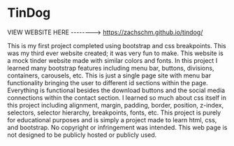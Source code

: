 # TinDog

VIEW WEBSITE HERE    -------->    https://zachschm.github.io/tindog/

This is my first project completed using bootstrap and css breakpoints. This was my third ever website created; it was very fun to make. This website is a mock tinder website made with similar colors and fonts. In this project I learned many bootstrap features including menu bar, buttons, divisions, containers, carousels, etc. This is just a single page site with menu bar functionality bringing the user to different id sections within the page. Everything is functional besides the download buttons and the social media connections within the contact section. I learned so much about css itself in this project including alignment, margin, padding, border, position, z-index, selectors, selector hierarchy, breakpoints, fonts, etc. This project is purely for educational purposes and is simply a project made to learn html, css, and bootstrap. No copyright or infringement was intended. This web page is not designed to be publicly hosted or publicly used.
